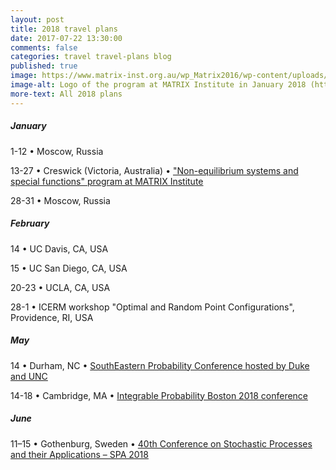 ```yaml
---
layout: post
title: 2018 travel plans
date: 2017-07-22 13:30:00
comments: false
categories: travel travel-plans blog
published: true
image: https://www.matrix-inst.org.au/wp_Matrix2016/wp-content/uploads/2016/04/drawing2cropped.png
image-alt: Logo of the program at MATRIX Institute in January 2018 (https://www.matrix-inst.org.au/events/non-equilibrium-systems-and-special-functions/)
more-text: All 2018 plans
---
```


##### January

1-12 &bull; Moscow, Russia

13-27 &bull; Creswick (Victoria, Australia) &bull; ["Non-equilibrium systems and special functions" program at MATRIX Institute](https://www.matrix-inst.org.au/events/non-equilibrium-systems-and-special-functions/)

28-31 &bull; Moscow, Russia

<!--more-->

##### February

14 &bull; UC Davis, CA, USA

15 &bull; UC San Diego, CA, USA

20-23 &bull; UCLA, CA, USA

28-1 &bull; ICERM workshop "Optimal and Random Point Configurations", Providence, RI, USA

<!-- ##### March -->

<!-- ##### April -->

##### May

14 &bull; Durham, NC &bull; [SouthEastern Probability Conference hosted by Duke and UNC](https://sites.duke.edu/sepc/)
 
14-18 &bull; Cambridge, MA &bull; [Integrable Probability Boston 2018 conference](http://frg.int-prob.org/conference2018/)

##### June

11–15 &bull; Gothenburg, Sweden &bull; [40th Conference on Stochastic Processes and their Applications – SPA 2018](http://spa2018.org/)

<!-- ##### July -->

<!-- ##### August -->

<!-- ##### September -->

<!-- ##### October -->

<!-- ##### November -->

<!-- ##### December -->
